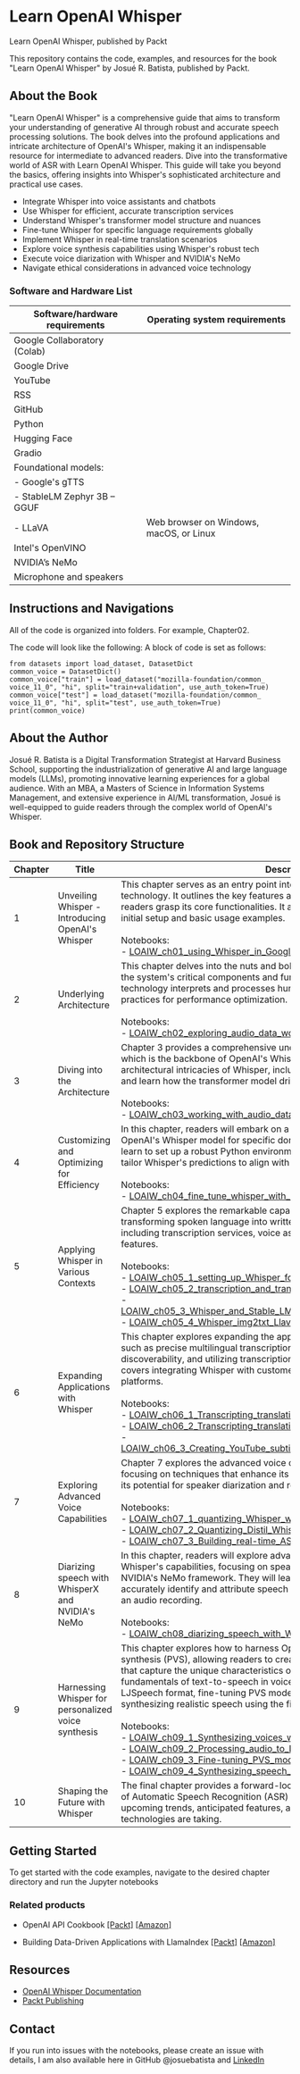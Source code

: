 # Learn OpenAI Whisper
Learn OpenAI Whisper, published by Packt

This repository contains the code, examples, and resources for the book "Learn OpenAI Whisper" by Josué R. Batista, published by Packt.

## About the Book

"Learn OpenAI Whisper" is a comprehensive guide that aims to transform your understanding of generative AI through robust and accurate speech processing solutions. The book delves into the profound applications and intricate architecture of OpenAI's Whisper, making it an indispensable resource for intermediate to advanced readers.
Dive into the transformative world of ASR with Learn OpenAI Whisper. This guide will take you beyond the basics, offering insights into Whisper's sophisticated architecture and practical use cases. 
* Integrate Whisper into voice assistants and chatbots
* Use Whisper for efficient, accurate transcription services
* Understand Whisper's transformer model structure and nuances
* Fine-tune Whisper for specific language requirements globally
* Implement Whisper in real-time translation scenarios
* Explore voice synthesis capabilities using Whisper's robust tech
* Execute voice diarization with Whisper and NVIDIA's NeMo
* Navigate ethical considerations in advanced voice technology

### Software and Hardware List

| Software/hardware requirements | Operating system requirements           |
|---------------------------------------|-----------------------------------------|
| Google Collaboratory (Colab)          |                                         |
| Google Drive                          |                                         |
| YouTube                               |                                         |
| RSS                                   |                                         |
| GitHub                                |                                         |
| Python                                |                                         |
| Hugging Face                          |                                         |
| Gradio                                |                                         |
| Foundational models:                  |                                         |
| - Google's gTTS                       |                                         |
| - StableLM Zephyr 3B – GGUF           |                                         |
| - LLaVA                               | Web browser on Windows, macOS, or Linux |
| Intel's OpenVINO                      |                                         |
| NVIDIA’s NeMo                         |                                         |
| Microphone and speakers               |                                         |

## Instructions and Navigations
All of the code is organized into folders. For example, Chapter02.

The code will look like the following:
A block of code is set as follows:
```
from datasets import load_dataset, DatasetDict
common_voice = DatasetDict()
common_voice["train"] = load_dataset("mozilla-foundation/common_
voice_11_0", "hi", split="train+validation", use_auth_token=True)
common_voice["test"] = load_dataset("mozilla-foundation/common_
voice_11_0", "hi", split="test", use_auth_token=True)
print(common_voice)
```

## About the Author

Josué R. Batista is a Digital Transformation Strategist at Harvard Business School, supporting the industrialization of generative AI and large language models (LLMs), promoting innovative learning experiences for a global audience. With an MBA, a Masters of Science in Information Systems Management, and extensive experience in AI/ML transformation, Josué is well-equipped to guide readers through the complex world of OpenAI's Whisper.

## Book and Repository Structure
| Chapter | Title                                           | Description                                                                                                                                                                                                                                                                         |
|---------|--------------------------------------------------|----------------------------------------------------------------------------------------------------------------------------------------------------------------------------------------------------------------------------------------------------------------------------------------|
| 1       | Unveiling Whisper - Introducing OpenAI's Whisper | This chapter serves as an entry point into the world of OpenAI's Whisper technology. It outlines the key features and capabilities of Whisper, helping readers grasp its core functionalities. It also provides hands-on guidance for initial setup and basic usage examples.<br><br>Notebooks:<br>- [LOAIW_ch01_using_Whisper_in_Google_Colab.ipynb](/Chapter01/LOAIW_ch01_using_Whisper_in_Google_Colab.ipynb)               |
| 2       | Underlying Architecture                          | This chapter delves into the nuts and bolts of Whisper's ASR system. It explains the system's critical components and functions, shedding light on how the technology interprets and processes human speech. It also explores best practices for performance optimization.<br><br>Notebooks:<br>- [LOAIW_ch02_exploring_audio_data_workflows.ipynb](/Chapter02/LOAIW_ch02_exploring_audio_data_workflows.ipynb)                |
| 3       | Diving into the Architecture                     | Chapter 3 provides a comprehensive understanding of the transformer model, which is the backbone of OpenAI's Whisper. Readers will explore the architectural intricacies of Whisper, including the encoder-decoder mechanics, and learn how the transformer model drives effective speech recognition.<br><br>Notebooks:<br>- [LOAIW_ch03_working_with_audio_data_via_Hugging_Face.ipynb](/Chapter03/LOAIW_ch03_working_with_audio_data_via_Hugging_Face.ipynb) |
| 4       | Customizing and Optimizing for Efficiency        | In this chapter, readers will embark on a hands-on journey to fine-tune OpenAI's Whisper model for specific domain and language needs. They will learn to set up a robust Python environment, integrate diverse datasets, and tailor Whisper's predictions to align with target applications.<br><br>Notebooks:<br>- [LOAIW_ch04_fine_tune_whisper_with_Hugging_Face_transformers.ipynb](/Chapter04/LOAIW_ch04_fine_tune_whisper_with_Hugging_Face_transformers.ipynb) |
| 5       | Applying Whisper in Various Contexts             | Chapter 5 explores the remarkable capabilities of OpenAI's Whisper in transforming spoken language into written text across various applications, including transcription services, voice assistants, chatbots, and accessibility features.<br><br>Notebooks:<br>- [LOAIW_ch05_1_setting_up_Whisper_for_transcription.ipynb](/Chapter05/LOAIW_ch05_1_setting_up_Whisper_for_transcription.ipynb)<br>- [LOAIW_ch05_2_transcription_and_translation_with_Whisper.ipynb](/Chapter05/LOAIW_ch05_2_transcription_and_translation_with_Whisper.ipynb)<br>- [LOAIW_ch05_3_Whisper_and_Stable_LM_Zephyr_3B_voice_assistant_GPU.ipynb](/Chapter05/LOAIW_ch05_3_Whisper_and_Stable_LM_Zephyr_3B_voice_assistant_GPU.ipynb)<br>- [LOAIW_ch05_4_Whisper_img2txt_Llava_image_assistant.ipynb](/Chapter05/LOAIW_ch05_4_Whisper_img2txt_Llava_image_assistant.ipynb)                                                |
| 6       | Expanding Applications with Whisper              | This chapter explores expanding the applications of OpenAI's Whisper for tasks such as precise multilingual transcription, indexing content for enhanced discoverability, and utilizing transcription for SEO and content marketing. It also covers integrating Whisper with customer service and language learning platforms.<br><br>Notebooks:<br>- [LOAIW_ch06_1_Transcripting_translating_YouTube_with_Whisper.ipynb](/Chapter06/LOAIW_ch06_1_Transcripting_translating_YouTube_with_Whisper.ipynb)<br>- [LOAIW_ch06_2_Transcripting_translating_RSS_with_Whisper.ipynb](/Chapter06/LOAIW_ch06_2_Transcripting_translating_RSS_with_Whisper.ipynb)<br>- [LOAIW_ch06_3_Creating_YouTube_subtitles_with_Whisper_and_OpenVINO.ipynb](/Chapter06/LOAIW_ch06_3_Creating_YouTube_subtitles_with_Whisper_and_OpenVINO.ipynb) |
| 7       | Exploring Advanced Voice Capabilities            | Chapter 7 explores the advanced voice capabilities of OpenAI's Whisper, focusing on techniques that enhance its performance, such as quantization, and its potential for speaker diarization and real-time speech recognition.<br><br>Notebooks:<br>- [LOAIW_ch07_1_quantizing_Whisper_with_CTranslate2.ipynb](/Chapter07/LOAIW_ch07_1_quantizing_Whisper_with_CTranslate2.ipynb)<br>- [LOAIW_ch07_2_Quantizing_Distil_Whisper_with_OpenVINO.ipynb](/Chapter07/LOAIW_ch07_2_Quantizing_Distil_Whisper_with_OpenVINO.ipynb)<br>- [LOAIW_ch07_3_Building_real-time_ASR_with_HF_Whisper.ipynb](/Chapter07/LOAIW_ch07_3_Building_real-time_ASR_with_HF_Whisper.ipynb) |                                                           |
| 8       | Diarizing speech with WhisperX and NVIDIA's NeMo            | In this chapter, readers will explore advanced techniques for enhancing OpenAI Whisper's capabilities, focusing on speaker diarization using WhisperX and NVIDIA's NeMo framework. They will learn how to integrate these tools to accurately identify and attribute speech segments to different speakers within an audio recording.<br><br>Notebooks:<br>- [LOAIW_ch08_diarizing_speech_with_WhisperX_and_NVIDIA_NeMo.ipynb](/Chapter08/LOAIW_ch08_diarizing_speech_with_WhisperX_and_NVIDIA_NeMo.ipynb) |                                                           |
| 9       | Harnessing Whisper for personalized voice synthesis           | This chapter explores how to harness OpenAI's Whisper for personalized voice synthesis (PVS), allowing readers to create customized generative AI models that capture the unique characteristics of a target voice. It covers the fundamentals of text-to-speech in voice synthesis, converting audio files to the LJSpeech format, fine-tuning PVS models using the DLAS toolkit, and synthesizing realistic speech using the fine-tuned PVS model.<br><br>Notebooks:<br>- [LOAIW_ch09_1_Synthesizing_voices_with_tortoise_tts_fast.ipynb](/Chapter09/LOAIW_ch09_1_Synthesizing_voices_with_tortoise_tts_fast.ipynb)<br>- [LOAIW_ch09_2_Processing_audio_to_LJ_format_with_Whisper_OZEN.ipynb](/Chapter09/LOAIW_ch09_2_Processing_audio_to_LJ_format_with_Whisper_OZEN.ipynb)<br>- [LOAIW_ch09_3_Fine-tuning_PVS_models_with_DLAS.ipynb](/Chapter09/LOAIW_ch09_3_Fine-tuning_PVS_models_with_DLAS.ipynb)<br>- [LOAIW_ch09_4_Synthesizing_speech_using_fine-tuned_PVS_models.ipynb](/Chapter09/LOAIW_ch09_4_Synthesizing_speech_using_fine-tuned_PVS_models.ipynb)                                                         |
| 10       | Shaping the Future with Whisper                  | The final chapter provides a forward-looking perspective on the evolving field of Automatic Speech Recognition (ASR) and Whisper's role. It delves into upcoming trends, anticipated features, and the general direction that voice technologies are taking. |

## Getting Started

To get started with the code examples, navigate to the desired chapter directory and run the Jupyter notebooks

### Related products
* OpenAI API Cookbook [[Packt]](https://www.packtpub.com/product/openai-api-cookbook/9781805121350) [[Amazon]](https://www.amazon.com/dp/1805121359)

* Building Data-Driven Applications with LlamaIndex [[Packt]](https://www.packtpub.com/product/building-data-driven-applications-with-llamaindex/9781835089507) [[Amazon]](https://www.amazon.com/Building-Data-Driven-Applications-LlamaIndex-retrieval-augmented/dp/183508950X?link_from_packtlink=yes)
## Resources

- [OpenAI Whisper Documentation](https://openai.com/blog/whisper/)
- [Packt Publishing](https://www.packtpub.com/)



## Contact

If you run into issues with the notebooks, please create an issue with details, I am also available here in GitHub @josuebatista and [LinkedIn](https://http://www.linkedin.com/in/josuebatista)
